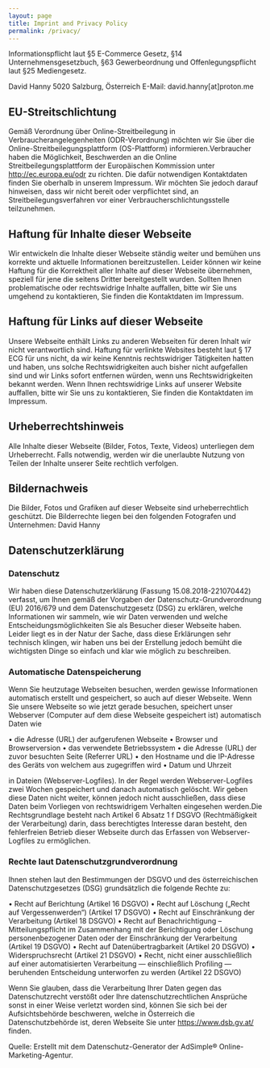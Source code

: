 ```yaml
---
layout: page
title: Imprint and Privacy Policy
permalink: /privacy/
---
```


Informationspflicht laut §5 E-Commerce Gesetz, §14 Unternehmensgesetzbuch, §63 Gewerbeordnung und Offenlegungspflicht laut §25 Mediengesetz.

David Hanny
5020 Salzburg, Österreich
E-Mail: david.hanny[at]proton.me

## EU-Streitschlichtung

Gemäß Verordnung über Online-Streitbeilegung in Verbraucherangelegenheiten (ODR-Verordnung) möchten wir Sie über die Online-Streitbeilegungsplattform (OS-Plattform) informieren.Verbraucher haben die Möglichkeit, Beschwerden an die Online Streitbeilegungsplattform der Europäischen Kommission unter http://ec.europa.eu/odr zu richten. Die dafür notwendigen Kontaktdaten finden Sie oberhalb in unserem Impressum. Wir möchten Sie jedoch darauf hinweisen, dass wir nicht bereit oder verpflichtet sind, an Streitbeilegungsverfahren vor einer Verbraucherschlichtungsstelle teilzunehmen.


## Haftung für Inhalte dieser Webseite

Wir entwickeln die Inhalte dieser Webseite ständig weiter und bemühen uns korrekte und aktuelle Informationen bereitzustellen. Leider können wir keine Haftung für die Korrektheit aller Inhalte auf dieser Webseite übernehmen, speziell für jene die seitens Dritter bereitgestellt wurden. Sollten Ihnen problematische oder rechtswidrige Inhalte auffallen, bitte wir Sie uns umgehend zu kontaktieren, Sie finden die Kontaktdaten im Impressum.

## Haftung für Links auf dieser Webseite

Unsere Webseite enthält Links zu anderen Webseiten für deren Inhalt wir nicht verantwortlich sind. Haftung für verlinkte Websites besteht laut § 17 ECG für uns nicht, da wir keine Kenntnis rechtswidriger Tätigkeiten hatten und haben, uns solche Rechtswidrigkeiten auch bisher nicht aufgefallen sind und wir Links sofort entfernen würden, wenn uns Rechtswidrigkeiten bekannt werden. Wenn Ihnen rechtswidrige Links auf unserer Website auffallen, bitte wir Sie uns zu kontaktieren, Sie finden die Kontaktdaten im Impressum.

## Urheberrechtshinweis

Alle Inhalte dieser Webseite (Bilder, Fotos, Texte, Videos) unterliegen dem Urheberrecht. Falls notwendig, werden wir die unerlaubte Nutzung von Teilen der Inhalte unserer Seite rechtlich verfolgen.

## Bildernachweis

Die Bilder, Fotos und Grafiken auf dieser Webseite sind urheberrechtlich geschützt. Die Bilderrechte liegen bei den folgenden Fotografen und Unternehmen: David Hanny

## Datenschutzerklärung
### Datenschutz

Wir haben diese Datenschutzerklärung (Fassung 15.08.2018-221070442) verfasst, um Ihnen gemäß der Vorgaben der Datenschutz-Grundverordnung (EU) 2016/679 und dem Datenschutzgesetz (DSG) zu erklären, welche Informationen wir sammeln, wie wir Daten verwenden und welche Entscheidungsmöglichkeiten Sie als Besucher dieser Webseite haben. Leider liegt es in der Natur der Sache, dass diese Erklärungen sehr technisch klingen, wir haben uns bei der Erstellung jedoch bemüht die wichtigsten Dinge so einfach und klar wie möglich zu beschreiben.

### Automatische Datenspeicherung

Wenn Sie heutzutage Webseiten besuchen, werden gewisse Informationen automatisch erstellt und gespeichert, so auch auf dieser Webseite. Wenn Sie unsere Webseite so wie jetzt gerade besuchen, speichert unser Webserver (Computer auf dem diese Webseite gespeichert ist) automatisch Daten wie

• die Adresse (URL) der aufgerufenen Webseite
• Browser und Browserversion
• das verwendete Betriebssystem
• die Adresse (URL) der zuvor besuchten Seite (Referrer URL)
• den Hostname und die IP-Adresse des Geräts von welchem aus zugegriffen wird
• Datum und Uhrzeit

in Dateien (Webserver-Logfiles).
In der Regel werden Webserver-Logfiles zwei Wochen gespeichert und danach automatisch gelöscht. Wir geben diese Daten nicht weiter, können jedoch nicht ausschließen, dass diese Daten beim Vorliegen von rechtswidrigem Verhalten eingesehen werden.Die Rechtsgrundlage besteht nach Artikel 6  Absatz 1 f DSGVO (Rechtmäßigkeit der Verarbeitung) darin, dass berechtigtes Interesse daran besteht, den fehlerfreien Betrieb dieser Webseite durch das Erfassen von Webserver-Logfiles zu ermöglichen.

### Rechte laut Datenschutzgrundverordnung

Ihnen stehen laut den Bestimmungen der DSGVO und des österreichischen Datenschutzgesetzes (DSG) grundsätzlich die folgende Rechte zu:

• Recht auf Berichtung (Artikel 16 DSGVO)
• Recht auf Löschung („Recht auf Vergessenwerden“) (Artikel 17 DSGVO)
• Recht auf Einschränkung der Verarbeitung (Artikel 18 DSGVO)
• Recht auf Benachrichtigung – Mitteilungspflicht im Zusammenhang mit der Berichtigung oder Löschung personenbezogener Daten oder der Einschränkung der Verarbeitung (Artikel 19 DSGVO)
• Recht auf Datenübertragbarkeit (Artikel 20 DSGVO)
• Widerspruchsrecht (Artikel 21 DSGVO)
• Recht, nicht einer ausschließlich auf einer automatisierten Verarbeitung — einschließlich Profiling — beruhenden Entscheidung unterworfen zu werden (Artikel 22 DSGVO)

Wenn Sie glauben, dass die Verarbeitung Ihrer Daten gegen das Datenschutzrecht verstößt oder Ihre datenschutzrechtlichen Ansprüche sonst in einer Weise verletzt worden sind, können Sie sich bei der Aufsichtsbehörde beschweren, welche in Österreich die Datenschutzbehörde ist, deren Webseite Sie unter https://www.dsb.gv.at/ finden.

Quelle: Erstellt mit dem Datenschutz-Generator der AdSimple® Online-Marketing-Agentur.
